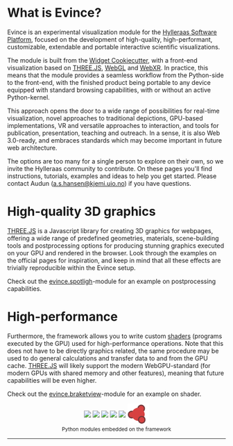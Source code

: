 <div id="fb-root"></div>
<script async defer crossorigin="anonymous" src="https://connect.facebook.net/en_GB/sdk.js#xfbml=1&version=v12.0" nonce="tlriJYau"></script>

# What is Evince?

Evince is an experimental visualization module for the <a href="https://hylleraas.readthedocs.io/en/latest">Hylleraas Software Platform</a>, focused on the development of high-quality, high-performant, customizable, extendable and portable interactive scientific visualizations. 

The module is built from the <a href="https://github.com/jupyter-widgets/widget-cookiecutter">Widget Cookiecutter</a>, with a front-end visualization based on <a href="threejs.org">THREE.JS</a>, <a href="https://developer.mozilla.org/en-US/docs/Web/API/WebGL_API">WebGL</a> and <a href="https://immersiveweb.dev/">WebXR</a>. In practice, this means that the module provides a seamless workflow from the Python-side to the front-end, with the finished product being portable to any device equipped with standard browsing capabilities, with or without an active Python-kernel. 

This approach opens the door to a wide range of possibilities for real-time visualization, novel approaches to traditional depictions, GPU-based implementations, VR and versatile approaches to interaction, and tools for publication, presentation, teaching and outreach. In a sense, it is also Web 3.0-ready, and embraces standards which may become important in future web architecture.

The options are too many for a single person to explore on their own, so we invite the Hylleraas community to contribute. On these pages you'll find instructions, tutorials, examples and ideas to help you get started. Please contact Audun (a.s.hansen@kjemi.uio.no) if you have questions.

# High-quality 3D graphics

<a href="threejs.org">THREE.JS</a> is a Javascript library for creating 3D graphics for webpages, offering a wide range of predefined geometries, materials, scene-building tools and postprocessing options for producing stunning graphics executed on your GPU and rendered in the browser. Look through the examples on the official pages for inspiration, and keep in mind that all these effects are trivially reproducible within the Evince setup. 

Check out the <a href="spotlight">evince.spotligh</a>-module for an example on postprocessing capabilities.

# High-performance

Furthermore, the framework allows you to write custom <a href="https://en.wikipedia.org/wiki/Shader">shaders</a> (programs executed by the GPU) used for high-performance operations. Note that this does not have to be directly graphics related, the same procedure may be used to do general calculations and transfer data to and from the GPU cache. <a href="threejs.org">THREE.JS</a> will likely support the modern WebGPU-standard (for modern GPUs with shared memory and other features), meaning that future capabilities will be even higher.

Check out the <a href="spotlight">evince.braketview</a>-module for an example on shader.



<div align = 'center'>
<a href="https://audunsh.github.io/braketlab/"><img src="https://audunsh.github.io/slides/assets/braketlab_logo_plain.png" width = '10%' align = 'center'></a>
<a href="https://github.com/audunsh/bubblebox"><img src="https://audunsh.github.io/slides/assets/bubblebox_logo15.png" width = '10%' align = 'center'></a>
<a href="https://github.com/audunsh/evince"><img src="https://audunsh.github.io/slides/assets/evince_logo.png" width = '10%' align = 'center'></a>
<a href="https://daltonproject.readthedocs.io"><img src="https://daltonproject.readthedocs.io/en/latest/_static/daltonproject.svg" width = '10%' align = 'center'></a>
<a href="https://hylleraas.readthedocs.io/en/latest/"><img src="https://www.mn.uio.no/hylleraas/english/about/internal/graphical-profile/visual-profile/hylleraas-%E2%80%93-logo-%E2%80%93-black-%E2%80%93%C2%A0screen-%E2%80%93-rgb.png" width = '10%' align = 'center'></a>
<a href="https://audunsh.github.io/btjenesten/"><img src="https://raw.githubusercontent.com/audunsh/btjenesten/master/graphics/b_logo_3.png" width = '10%' align = 'center'></a>
<center><small>Python modules embedded on the framework</small></center>
</div>   




---

